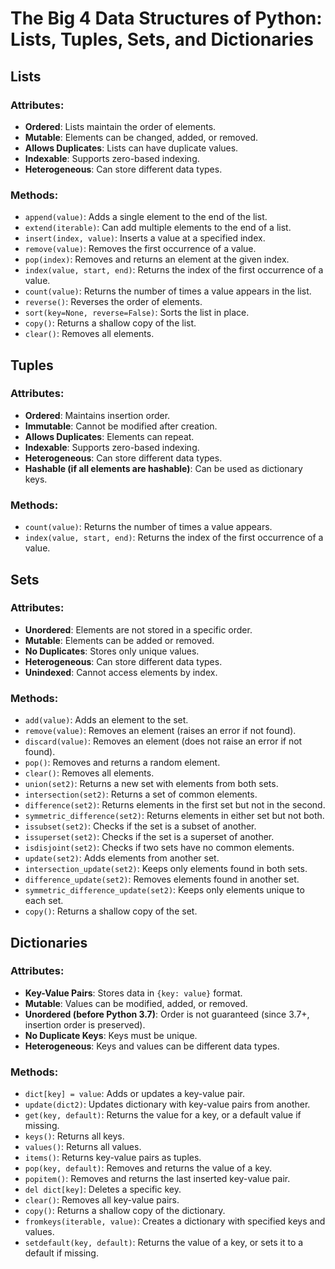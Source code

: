# The Big 4 Data Structures of Python: Lists, Tuples, Sets, and Dictionaries

## Lists
### Attributes:
- **Ordered**: Lists maintain the order of elements.
- **Mutable**: Elements can be changed, added, or removed.
- **Allows Duplicates**: Lists can have duplicate values.
- **Indexable**: Supports zero-based indexing.
- **Heterogeneous**: Can store different data types.

### Methods:
- `append(value)`: Adds a single element to the end of the list.
- `extend(iterable)`: Can add multiple elements to the end of a list.
- `insert(index, value)`: Inserts a value at a specified index.
- `remove(value)`: Removes the first occurrence of a value.
- `pop(index)`: Removes and returns an element at the given index.
- `index(value, start, end)`: Returns the index of the first occurrence of a value.
- `count(value)`: Returns the number of times a value appears in the list.
- `reverse()`: Reverses the order of elements.
- `sort(key=None, reverse=False)`: Sorts the list in place.
- `copy()`: Returns a shallow copy of the list.
- `clear()`: Removes all elements.

## Tuples
### Attributes:
- **Ordered**: Maintains insertion order.
- **Immutable**: Cannot be modified after creation.
- **Allows Duplicates**: Elements can repeat.
- **Indexable**: Supports zero-based indexing.
- **Heterogeneous**: Can store different data types.
- **Hashable (if all elements are hashable)**: Can be used as dictionary keys.

### Methods:
- `count(value)`: Returns the number of times a value appears.
- `index(value, start, end)`: Returns the index of the first occurrence of a value.

## Sets
### Attributes:
- **Unordered**: Elements are not stored in a specific order.
- **Mutable**: Elements can be added or removed.
- **No Duplicates**: Stores only unique values.
- **Heterogeneous**: Can store different data types.
- **Unindexed**: Cannot access elements by index.

### Methods:
- `add(value)`: Adds an element to the set.
- `remove(value)`: Removes an element (raises an error if not found).
- `discard(value)`: Removes an element (does not raise an error if not found).
- `pop()`: Removes and returns a random element.
- `clear()`: Removes all elements.
- `union(set2)`: Returns a new set with elements from both sets.
- `intersection(set2)`: Returns a set of common elements.
- `difference(set2)`: Returns elements in the first set but not in the second.
- `symmetric_difference(set2)`: Returns elements in either set but not both.
- `issubset(set2)`: Checks if the set is a subset of another.
- `issuperset(set2)`: Checks if the set is a superset of another.
- `isdisjoint(set2)`: Checks if two sets have no common elements.
- `update(set2)`: Adds elements from another set.
- `intersection_update(set2)`: Keeps only elements found in both sets.
- `difference_update(set2)`: Removes elements found in another set.
- `symmetric_difference_update(set2)`: Keeps only elements unique to each set.
- `copy()`: Returns a shallow copy of the set.

## Dictionaries
### Attributes:
- **Key-Value Pairs**: Stores data in `{key: value}` format.
- **Mutable**: Values can be modified, added, or removed.
- **Unordered (before Python 3.7)**: Order is not guaranteed (since 3.7+, insertion order is preserved).
- **No Duplicate Keys**: Keys must be unique.
- **Heterogeneous**: Keys and values can be different data types.

### Methods:
- `dict[key] = value`: Adds or updates a key-value pair.
- `update(dict2)`: Updates dictionary with key-value pairs from another.
- `get(key, default)`: Returns the value for a key, or a default value if missing.
- `keys()`: Returns all keys.
- `values()`: Returns all values.
- `items()`: Returns key-value pairs as tuples.
- `pop(key, default)`: Removes and returns the value of a key.
- `popitem()`: Removes and returns the last inserted key-value pair.
- `del dict[key]`: Deletes a specific key.
- `clear()`: Removes all key-value pairs.
- `copy()`: Returns a shallow copy of the dictionary.
- `fromkeys(iterable, value)`: Creates a dictionary with specified keys and values.
- `setdefault(key, default)`: Returns the value of a key, or sets it to a default if missing.
